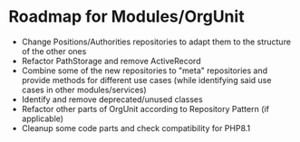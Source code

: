 # Roadmap for Modules/OrgUnit
* Change Positions/Authorities repositories to adapt them to the structure of the other ones
* Refactor PathStorage and remove ActiveRecord
* Combine some of the new repositories to "meta" repositories and provide methods for different use cases (while identifying said use cases in other modules/services)
* Identify and remove deprecated/unused classes
* Refactor other parts of OrgUnit according to Repository Pattern (if applicable)
* Cleanup some code parts and check compatibility for PHP8.1